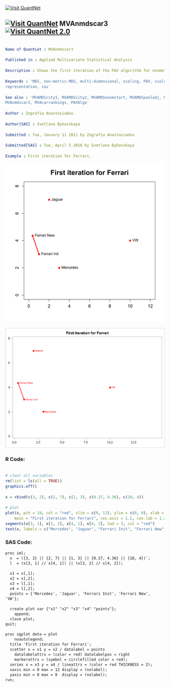 
[<img src="https://github.com/QuantLet/Styleguide-and-FAQ/blob/master/pictures/banner.png" width="888" alt="Visit QuantNet">](http://quantlet.de/)

## [<img src="https://github.com/QuantLet/Styleguide-and-FAQ/blob/master/pictures/qloqo.png" alt="Visit QuantNet">](http://quantlet.de/) **MVAnmdscar3** [<img src="https://github.com/QuantLet/Styleguide-and-FAQ/blob/master/pictures/QN2.png" width="60" alt="Visit QuantNet 2.0">](http://quantlet.de/)

```yaml

Name of QuantLet : MVAnmdscar3

Published in : Applied Multivariate Statistical Analysis

Description : Shows the first iteration of the PAV algorithm for nonmetric MDS for car marks data.

Keywords : 'MDS, non-metric-MDS, multi-dimensional, scaling, PAV, violators, plot, graphical
representation, sas'

See also : 'MVAMDScity1, MVAMDScity2, MVAMDSnonmstart, MVAMDSpooladj, MVAmdscarm, MVAnmdscar2,
MVAnmdscar3, MVAcarrankings, PAVAlgo'

Author : Zografia Anastasiadou

Author[SAS] : Svetlana Bykovskaya

Submitted : Tue, January 11 2011 by Zografia Anastasiadou

Submitted[SAS] : Tue, April 5 2016 by Svetlana Bykovskaya

Example : First iteration for Ferrari.

```

![Picture1](MVAnmdscar3.png)

![Picture2](MVAnmdscar3_sas.png)


### R Code:
```r

# clear all variables
rm(list = ls(all = TRUE))
graphics.off()

x = rbind(c(3, 2), c(2, 7), c(1, 3), c(0.37, 4.36), c(10, 4))

# plot
plot(x, pch = 19, col = "red", xlim = c(0, 12), ylim = c(0, 8), xlab = "", ylab = "", 
    main = "First iteration for Ferrari", cex.axis = 1.2, cex.lab = 1.2, cex.main = 1.8)
segments(x[3, 1], x[3, 2], x[4, 1], x[4, 2], lwd = 3, col = "red")
text(x, labels = c("Mercedes", "Jaguar", "Ferrari Init", "Ferrari New", "VW"), pos = 4) 

```

### SAS Code:
```sas
proc iml;
  x  = ({3, 2} || {2, 7} || {1, 3} || {0.37, 4.36} || {10, 4})`;
  l  = (x[3, 1] // x[4, 1]) || (x[3, 2] // x[4, 2]);
  
  x1 = x[,1];
  x2 = x[,2];
  x3 = l[,1];
  x4 = l[,2];
  points = {'Mercedes', 'Jaguar', 'Ferrari Init', 'Ferrari New', 'VW'};
  
  create plot var {"x1" "x2" "x3" "x4" "points"};
    append;
  close plot;
quit;

proc sgplot data = plot
    noautolegend;
  title 'First iteration for Ferrari';
  scatter x = x1 y = x2 / datalabel = points 
    datalabelattrs = (color = red) datalabelpos = right
    markerattrs = (symbol = circlefilled color = red);
  series x = x3 y = x4 / lineattrs = (color = red THICKNESS = 2);
  xaxis min = 0 max = 12 display = (nolabel);
  yaxis min = 0 max = 8  display = (nolabel); 
run;


```
